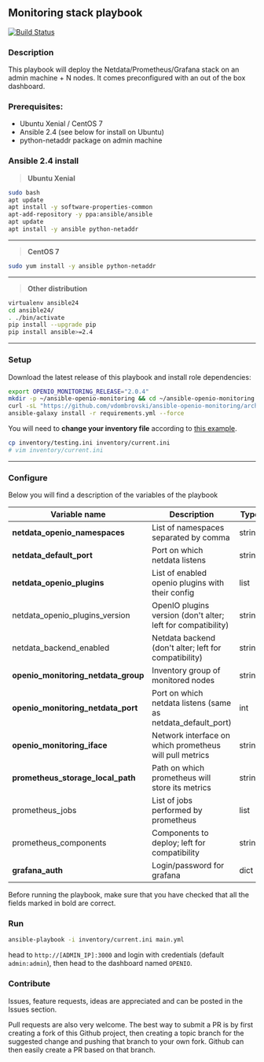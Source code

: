 Monitoring stack playbook
---

[![Build Status](https://travis-ci.org/vdombrovski/ansible-openio-monitoring.svg?branch=master)](https://travis-ci.org/vdombrovski/ansible-openio-monitoring)

### Description

This playbook will deploy the Netdata/Prometheus/Grafana stack on an admin machine + N nodes. It comes preconfigured with an out of the box dashboard.


### Prerequisites:

- Ubuntu Xenial / CentOS 7
- Ansible 2.4 (see below for install on Ubuntu)
- python-netaddr package on admin machine

### Ansible 2.4 install

> **Ubuntu Xenial**
```sh
sudo bash
apt update
apt install -y software-properties-common
apt-add-repository -y ppa:ansible/ansible
apt update
apt install -y ansible python-netaddr
```

---

> **CentOS 7**
```sh
sudo yum install -y ansible python-netaddr
```

---

> **Other distribution**
```sh
virtualenv ansible24
cd ansible24/
. ./bin/activate
pip install --upgrade pip
pip install ansible>=2.4
```

---

### Setup

Download the latest release of this playbook and install role dependencies:

```sh
export OPENIO_MONITORING_RELEASE="2.0.4"
mkdir -p ~/ansible-openio-monitoring && cd ~/ansible-openio-monitoring
curl -sL "https://github.com/vdombrovski/ansible-openio-monitoring/archive/$OPENIO_MONITORING_RELEASE.tar.gz" | tar xz --strip-components=1
ansible-galaxy install -r requirements.yml --force
```

You will need to **change your inventory file** according to [this example](inventory/testing.ini).

```sh
cp inventory/testing.ini inventory/current.ini
# vim inventory/current.ini
```

---

### Configure

Below you will find a description of the variables of the playbook

| Variable name                       | Description                                                  | Type   |
| ----------------------------------- | ------------------------------------------------------------ | ------ |
| **netdata_openio_namespaces**       | List of namespaces separated by comma                        | string |
| **netdata_default_port**            | Port on which netdata listens                                | string |
| **netdata_openio_plugins**          | List of enabled openio plugins with their config             | list   |
| netdata_openio_plugins_version      | OpenIO plugins version (don't alter; left for compatibility) | string |
| netdata_backend_enabled             | Netdata backend (don't alter; left for compatibility)        | string |
| **openio_monitoring_netdata_group** | Inventory group of monitored nodes                           | string |
| **openio_monitoring_netdata_port**  | Port on which netdata listens (same as netdata_default_port) | int    |
| **openio_monitoring_iface**         | Network interface on which prometheus will pull metrics      | string |
| **prometheus_storage_local_path**   | Path on which prometheus will store its metrics              | string |
| prometheus_jobs                     | List of jobs performed by prometheus                         | list   |
| prometheus_components               | Components to deploy; left for compatibility                 | string |
| **grafana_auth**                    | Login/password for grafana                                   | dict   |

Before running the playbook, make sure that you have checked that all the fields marked in bold are correct.

### Run

```sh
ansible-playbook -i inventory/current.ini main.yml
```

head to `http://[ADMIN_IP]:3000` and login with credentials (default `admin:admin`), then head to the dashboard named `OPENIO`.

### Contribute

Issues, feature requests, ideas are appreciated and can be posted in the Issues section.

Pull requests are also very welcome. The best way to submit a PR is by first creating a fork of this Github project, then creating a topic branch for the suggested change and pushing that branch to your own fork. Github can then easily create a PR based on that branch.
